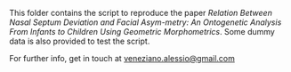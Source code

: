 This folder contains the script to reproduce the paper _Relation Between Nasal Septum Deviation and Facial Asym-metry: An Ontogenetic Analysis From Infants to Children Using Geometric Morphometrics_. Some dummy data is also provided to test the script.

For further info, get in touch at veneziano.alessio@gmail.com





